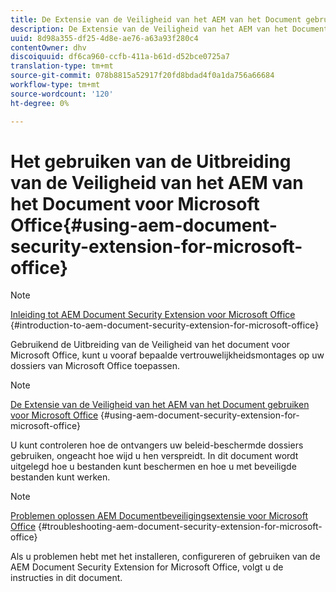 ```yaml
---
title: De Extensie van de Veiligheid van het AEM van het Document gebruiken voor Microsoft Office
description: De Extensie van de Veiligheid van het AEM van het Document gebruiken voor Microsoft Office
uuid: 8d98a355-df25-4d8e-ae76-a63a93f280c4
contentOwner: dhv
discoiquuid: df6ca960-ccfb-411a-b61d-d52bce0725a7
translation-type: tm+mt
source-git-commit: 078b8815a52917f20fd8bdad4f0a1da756a66684
workflow-type: tm+mt
source-wordcount: '120'
ht-degree: 0%

---
```



# Het gebruiken van de Uitbreiding van de Veiligheid van het AEM van het Document voor Microsoft Office{#using-aem-document-security-extension-for-microsoft-office}

>[!NOTE]
>
>[Inleiding tot AEM Document Security Extension voor Microsoft Office](../document-security-extension-microsoft-office.md) {#introduction-to-aem-document-security-extension-for-microsoft-office}
>
>Gebruikend de Uitbreiding van de Veiligheid van het document voor Microsoft Office, kunt u vooraf bepaalde vertrouwelijkheidsmontages op uw dossiers van Microsoft Office toepassen.

>[!NOTE]
>
>[De Extensie van de Veiligheid van het AEM van het Document gebruiken voor Microsoft Office](../using-aem-document-security-extension.md) {#using-aem-document-security-extension-for-microsoft-office}
>
>U kunt controleren hoe de ontvangers uw beleid-beschermde dossiers gebruiken, ongeacht hoe wijd u hen verspreidt. In dit document wordt uitgelegd hoe u bestanden kunt beschermen en hoe u met beveiligde bestanden kunt werken.

>[!NOTE]
>
>[Problemen oplossen AEM Documentbeveiligingsextensie voor Microsoft Office](../troubleshooting-document-security-extension.md) {#troubleshooting-aem-document-security-extension-for-microsoft-office}
>
>Als u problemen hebt met het installeren, configureren of gebruiken van de AEM Document Security Extension for Microsoft Office, volgt u de instructies in dit document.


